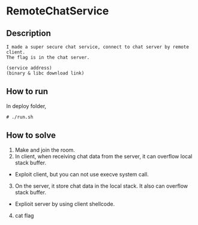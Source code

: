 # RemoteChatService

## Description

```
I made a super secure chat service, connect to chat server by remote client.
The flag is in the chat server.

(service address)
(binary & libc download link)
```

## How to run
In deploy folder,
```
# ./run.sh
```

## How to solve
1. Make and join the room.
2. In client, when receiving chat data from the server, it can overflow local stack buffer.
- Exploit client, but you can not use execve system call.
3. On the server, it store chat data in the local stack. It also can overflow stack buffer.
- Explioit server by using client shellcode.
4. cat flag
